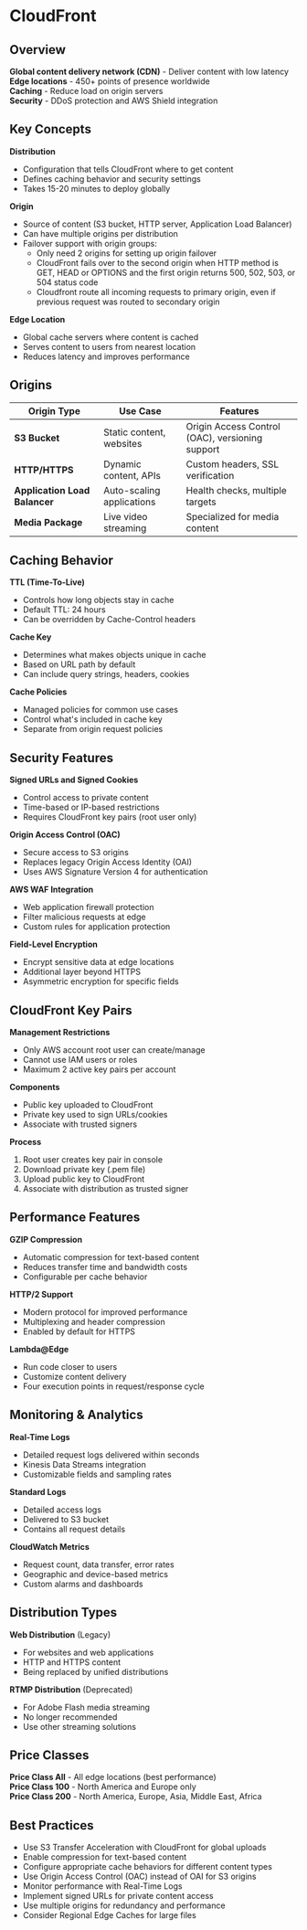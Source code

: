# CloudFront

## Overview

**Global content delivery network (CDN)** - Deliver content with low latency  
**Edge locations** - 450+ points of presence worldwide  
**Caching** - Reduce load on origin servers  
**Security** - DDoS protection and AWS Shield integration

## Key Concepts

**Distribution**

- Configuration that tells CloudFront where to get content
- Defines caching behavior and security settings
- Takes 15-20 minutes to deploy globally

**Origin**

- Source of content (S3 bucket, HTTP server, Application Load Balancer)
- Can have multiple origins per distribution
- Failover support with origin groups:
  - Only need 2 origins for setting up origin failover
  - CloudFront fails over to the second origin when HTTP method is GET, HEAD or OPTIONS and the first origin returns 500, 502, 503, or 504 status code
  - Cloudfront route all incoming requests to primary origin, even if previous request was routed to secondary origin

**Edge Location**  
- Global cache servers where content is cached  
- Serves content to users from nearest location  
- Reduces latency and improves performance

## Origins

| Origin Type                   | Use Case                  | Features                                        |
| ----------------------------- | ------------------------- | ----------------------------------------------- |
| **S3 Bucket**                 | Static content, websites  | Origin Access Control (OAC), versioning support |
| **HTTP/HTTPS**                | Dynamic content, APIs     | Custom headers, SSL verification                |
| **Application Load Balancer** | Auto-scaling applications | Health checks, multiple targets                 |
| **Media Package**             | Live video streaming      | Specialized for media content                   |

## Caching Behavior

**TTL (Time-To-Live)**
- Controls how long objects stay in cache  
- Default TTL: 24 hours  
- Can be overridden by Cache-Control headers

**Cache Key**  
- Determines what makes objects unique in cache  
- Based on URL path by default  
- Can include query strings, headers, cookies

**Cache Policies**  
- Managed policies for common use cases  
- Control what's included in cache key  
- Separate from origin request policies

## Security Features

**Signed URLs and Signed Cookies**
- Control access to private content  
- Time-based or IP-based restrictions  
- Requires CloudFront key pairs (root user only)

**Origin Access Control (OAC)**  
- Secure access to S3 origins  
- Replaces legacy Origin Access Identity (OAI)  
- Uses AWS Signature Version 4 for authentication

**AWS WAF Integration**  
- Web application firewall protection  
- Filter malicious requests at edge  
- Custom rules for application protection

**Field-Level Encryption**  
- Encrypt sensitive data at edge locations  
- Additional layer beyond HTTPS  
- Asymmetric encryption for specific fields

## CloudFront Key Pairs

**Management Restrictions**
- Only AWS account root user can create/manage  
- Cannot use IAM users or roles  
- Maximum 2 active key pairs per account

**Components**
- Public key uploaded to CloudFront  
- Private key used to sign URLs/cookies  
- Associate with trusted signers

**Process**

1. Root user creates key pair in console
2. Download private key (.pem file)
3. Upload public key to CloudFront
4. Associate with distribution as trusted signer

## Performance Features

**GZIP Compression**
- Automatic compression for text-based content  
- Reduces transfer time and bandwidth costs  
- Configurable per cache behavior

**HTTP/2 Support**  
- Modern protocol for improved performance  
- Multiplexing and header compression  
- Enabled by default for HTTPS

**Lambda@Edge**  
- Run code closer to users  
- Customize content delivery  
- Four execution points in request/response cycle

## Monitoring & Analytics

**Real-Time Logs**
- Detailed request logs delivered within seconds  
- Kinesis Data Streams integration  
- Customizable fields and sampling rates

**Standard Logs**  
- Detailed access logs  
- Delivered to S3 bucket  
- Contains all request details

**CloudWatch Metrics**
- Request count, data transfer, error rates  
- Geographic and device-based metrics  
- Custom alarms and dashboards

## Distribution Types

**Web Distribution** (Legacy)
- For websites and web applications  
- HTTP and HTTPS content  
- Being replaced by unified distributions

**RTMP Distribution** (Deprecated)  
- For Adobe Flash media streaming  
- No longer recommended  
- Use other streaming solutions

## Price Classes

**Price Class All** - All edge locations (best performance)  
**Price Class 100** - North America and Europe only  
**Price Class 200** - North America, Europe, Asia, Middle East, Africa

## Best Practices

- Use S3 Transfer Acceleration with CloudFront for global uploads
- Enable compression for text-based content
- Configure appropriate cache behaviors for different content types
- Use Origin Access Control (OAC) instead of OAI for S3 origins
- Monitor performance with Real-Time Logs
- Implement signed URLs for private content access
- Use multiple origins for redundancy and performance
- Consider Regional Edge Caches for large files
